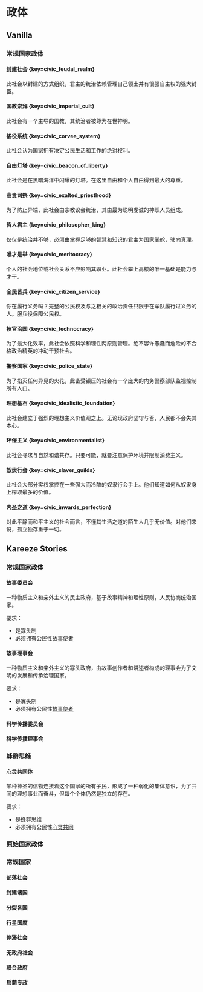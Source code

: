 # 政体

## Vanilla

### 常规国家政体

#### 封建社会 {key=civic_feudal_realm}

此社会以封建的方式组织，君主的统治依赖管理自己领土并有很强自主权的强大封臣。

#### 国教崇拜 {key=civic_imperial_cult}

此社会有一个主导的国教，其统治者被尊为在世神明。

#### 徭役系统 {key=civic_corvee_system}

此社会认为国家拥有决定公民生活和工作的绝对权利。

#### 自由灯塔 {key=civic_beacon_of_liberty}

此社会是在黑暗海洋中闪耀的灯塔。在这里自由和个人自由得到最大的尊重。

#### 高贵司祭 {key=civic_exalted_priesthood}

为了防止异端，此社会由宗教议会统治，其由最为聪明虔诚的神职人员组成。

#### 哲人君主 {key=civic_philosopher_king}

仅仅是统治并不够，必须由掌握足够的智慧和知识的君主为国家掌舵，驶向真理。

#### 唯才是举 {key=civic_meritocracy}

个人的社会地位或社会关系不应影响其职业。此社会攀上高楼的唯一基础是能力与才干。

#### 全民皆兵 {key=civic_citizen_service}

你在履行义务吗？完整的公民权及与之相关的政治责任只限于在军队履行过义务的人。服兵役保障公民权。

#### 技官治国 {key=civic_technocracy}

为了最大化效率，此社会依照科学和理性两原则管理。绝不容许愚蠢而危险的不合格政治精英的冲动干预社会。

#### 警察国家 {key=civic_police_state}

为了掐灭任何异见的火花，此备受镇压的社会有一个庞大的内务警察部队监视控制所有人口。

#### 理想基石 {key=civic_idealistic_foundation}

此社会建立于强烈的理想主义价值观之上。无论现政府坚守与否，人民都不会失其本心。

#### 环保主义 {key=civic_environmentalist}

此社会寻求与自然和谐共存。只要可能，就要注意保护环境并限制消费主义。

#### 奴隶行会 {key=civic_slaver_guilds}

此社会大部分实权掌控在一些强大而冷酷的奴隶行会手上。他们知道如何从奴隶身上榨取最多的价值。

#### 内圣之道 {key=civic_inwards_perfection}

对此平静而和平主义的社会而言，不懂其生活之道的陌生人几乎无价值。对他们来说，孤立独存重于一切。

## Kareeze Stories

### 常规国家政体

#### 故事委员会

一种物质主义和亲外主义的民主政府，基于故事精神和理性原则，人民协商统治国家。

要求：

* 是寡头制
* 必须拥有公民性[故事使者](公民性.md#故事使者)

#### 故事理事会

一种物质主义和亲外主义的寡头政府，由故事创作者和讲述者构成的理事会为了文明的发展和传承治理国家。

要求：

* 是寡头制
* 必须拥有公民性[故事使者](公民性.md#故事使者)

#### 科学传播委员会

#### 科学传播理事会

### 蜂群思维

#### 心灵共同体

某种神圣的信物连接着这个国家的所有子民，形成了一种弱化的集体意识，为了共同的理想事业而奋斗，但每个个体仍然是独立的存在。

要求：

* 是蜂群思维
* 必须拥有公民性[心灵共同](公民性.md##心灵共同)

### 原始国家政体

### 常规国家

#### 部落社会

#### 封建诸国

#### 分裂各国

#### 行星国度

#### 停滞社会

#### 无政府社会

#### 联合政府 

#### 启蒙专政
